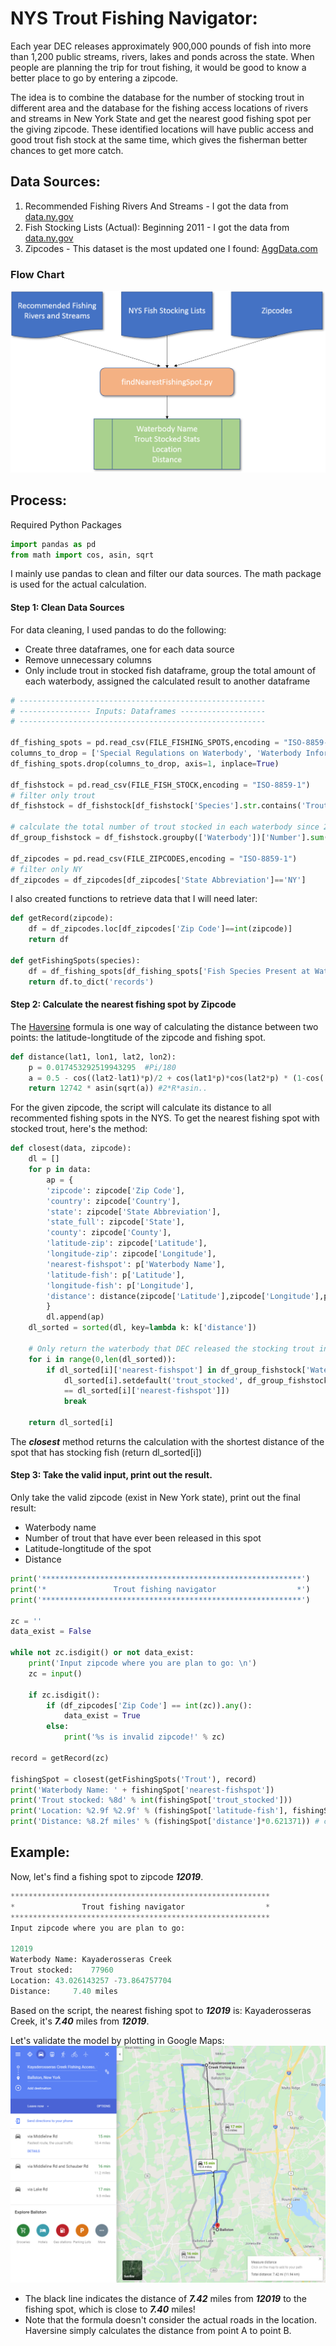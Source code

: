 # NYS Trout Fishing Navigator: #

Each year DEC releases approximately 900,000 pounds of fish into more than 1,200 public streams, rivers, lakes and ponds across the state. When people are planning the trip for trout fishing, it would be good to know a better place to go by entering a zipcode.<br>

The idea is to combine the database for the number of stocking trout in different area and the database for the fishing access locations of rivers and streams in New York State and get the nearest good fishing spot per the giving zipcode. These identified locations will have public access and good trout fish stock at the same time, which gives the fisherman better chances to get more catch.<br>

## Data Sources: ##
1. Recommended Fishing Rivers And Streams - I got the data from [data.ny.gov](https://data.ny.gov/Recreation/Recommended-Fishing-Rivers-And-Streams/jcxg-7gnm)<br>
2. Fish Stocking Lists (Actual): Beginning 2011 - I got the data from [data.ny.gov](https://data.ny.gov/Recreation/Fish-Stocking-Lists-Actual-Beginning-2011/e52k-ymww)<br>
3. Zipcodes - This dataset is the most updated one I found: [AggData.com](https://www.aggdata.com/free/united-states-zip-codes)<br>

### Flow Chart ###
![Flow Chart](images/flowchart.png)

## Process: ##

Required Python Packages<br>
```python
import pandas as pd
from math import cos, asin, sqrt
```
I mainly use pandas to clean and filter our data sources. The math package is used for the actual calculation. <br>

#### Step 1: Clean Data Sources ####
For data cleaning, I used pandas to do the following:<br>

- Create three dataframes, one for each data source<br>
- Remove unnecessary columns<br>
- Only include trout in stocked fish dataframe, group the total amount of each waterbody, assigned the calculated result to another dataframe<br>
```python
# -------------------------------------------------------
# ---------------- Inputs: Dataframes -------------------
# -------------------------------------------------------

df_fishing_spots = pd.read_csv(FILE_FISHING_SPOTS,encoding = "ISO-8859-1")
columns_to_drop = ['Special Regulations on Waterbody', 'Waterbody Information', 'Location']
df_fishing_spots.drop(columns_to_drop, axis=1, inplace=True)

df_fishstock = pd.read_csv(FILE_FISH_STOCK,encoding = "ISO-8859-1")
# filter only trout
df_fishstock = df_fishstock[df_fishstock['Species'].str.contains('Trout', na=False)]

# calculate the total number of trout stocked in each waterbody since 2011
df_group_fishstock = df_fishstock.groupby(['Waterbody'])['Number'].sum().reset_index()

df_zipcodes = pd.read_csv(FILE_ZIPCODES,encoding = "ISO-8859-1")
# filter only NY
df_zipcodes = df_zipcodes[df_zipcodes['State Abbreviation']=='NY']
```

I also created functions to retrieve data that I will need later:<br>
```python
def getRecord(zipcode):
    df = df_zipcodes.loc[df_zipcodes['Zip Code']==int(zipcode)]
    return df

def getFishingSpots(species):
    df = df_fishing_spots[df_fishing_spots['Fish Species Present at Waterbody'].str.contains(species)]
    return df.to_dict('records')
```

#### Step 2: Calculate the nearest fishing spot by Zipcode ####
The [Haversine](https://stackoverflow.com/questions/41336756/find-the-closest-latitude-and-longitude) formula is one way of calculating the distance between two points: the latitude-longtitude of the zipcode and fishing spot.<br>
```python
def distance(lat1, lon1, lat2, lon2):
    p = 0.017453292519943295  #Pi/180
    a = 0.5 - cos((lat2-lat1)*p)/2 + cos(lat1*p)*cos(lat2*p) * (1-cos((lon2-lon1)*p)) / 2
    return 12742 * asin(sqrt(a)) #2*R*asin..
```

For the given zipcode, the script will calculate its distance to all recommented fishing spots in the NYS. To get the nearest fishing spot with stocked trout, here's the method:<br>
```python
def closest(data, zipcode):
    dl = []
    for p in data:
        ap = {
        'zipcode': zipcode['Zip Code'],
        'country': zipcode['Country'],
        'state': zipcode['State Abbreviation'],
        'state_full': zipcode['State'],
        'county': zipcode['County'],
        'latitude-zip': zipcode['Latitude'],
        'longitude-zip': zipcode['Longitude'],
        'nearest-fishspot': p['Waterbody Name'],
        'latitude-fish': p['Latitude'],
        'longitude-fish': p['Longitude'],
        'distance': distance(zipcode['Latitude'],zipcode['Longitude'],p['Latitude'],p['Longitude'])
        }
        dl.append(ap)
    dl_sorted = sorted(dl, key=lambda k: k['distance'])
    
    # Only return the waterbody that DEC released the stocking trout in
    for i in range(0,len(dl_sorted)):
        if dl_sorted[i]['nearest-fishspot'] in df_group_fishstock['Waterbody'].values:
            dl_sorted[i].setdefault('trout_stocked', df_group_fishstock['Number'].loc[df_group_fishstock['Waterbody']
            == dl_sorted[i]['nearest-fishspot']])
            break

    return dl_sorted[i]
```
The ***closest*** method returns the calculation with the shortest distance of the spot that has stocking fish (return dl_sorted[i]) <br>

#### Step 3: Take the valid input, print out the result. ####
Only take the valid zipcode (exist in New York state), print out the final result:<br>
- Waterbody name
- Number of trout that have ever been released in this spot
- Latitude-longtitude of the spot
- Distance
```python
print('**********************************************************')
print('*               Trout fishing navigator                  *')
print('**********************************************************')

zc = ''
data_exist = False

while not zc.isdigit() or not data_exist:
    print('Input zipcode where you are plan to go: \n')
    zc = input()

    if zc.isdigit():
        if (df_zipcodes['Zip Code'] == int(zc)).any():
            data_exist = True
        else:
            print('%s is invalid zipcode!' % zc)
    
record = getRecord(zc)

fishingSpot = closest(getFishingSpots('Trout'), record)
print('Waterbody Name: ' + fishingSpot['nearest-fishspot'])
print('Trout stocked: %8d' % int(fishingSpot['trout_stocked']))
print('Location: %2.9f %2.9f' % (fishingSpot['latitude-fish'], fishingSpot['longitude-fish'])) 
print('Distance: %8.2f miles' % (fishingSpot['distance']*0.621371)) # converted from km to mile
```

## Example: ##
Now, let's find a fishing spot to zipcode ***12019***.<br>
```python
**********************************************************
*               Trout fishing navigator                  *
**********************************************************
Input zipcode where you are plan to go: 

12019
Waterbody Name: Kayaderosseras Creek
Trout stocked:    77960
Location: 43.026143257 -73.864757704
Distance:     7.40 miles
```
Based on the script, the nearest fishing spot to ***12019*** is: Kayaderosseras Creek, it's ***7.40*** miles from ***12019***.<br>

Let's validate the model by plotting in Google Maps:<br>
![example](images/distancegooglemaps.png)<br>
- The black line indicates the distance of ***7.42*** miles from ***12019*** to the fishing spot, which is close to ***7.40*** miles!<br>
- Note that the formula doesn't consider the actual roads in the location. Haversine simply calculates the distance from point A to point B.<br>


